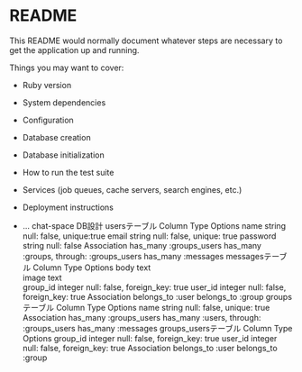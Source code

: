 # README

This README would normally document whatever steps are necessary to get the
application up and running.

Things you may want to cover:

* Ruby version

* System dependencies

* Configuration

* Database creation

* Database initialization

* How to run the test suite

* Services (job queues, cache servers, search engines, etc.)

* Deployment instructions

* ...
chat-space DB設計
usersテーブル
Column	Type	Options
name	string	null: false, unique:true
email	string	null: false, unique: true
password	string	null: false
Association
has_many :groups_users
has_many :groups, through: :groups_users
has_many :messages
messagesテーブル
Column	Type	Options
body	text	
image	text	
group_id	integer	null: false, foreign_key: true
user_id	integer	null: false, foreign_key: true
Association
belongs_to :user
belongs_to :group
groupsテーブル
Column	Type	Options
name	string	null: false, unique: true
Association
has_many :groups_users
has_many :users, through: :groups_users
has_many :messages
groups_usersテーブル
Column	Type	Options
group_id	integer	null: false, foreign_key: true
user_id	integer	null: false, foreign_key: true
Association
belongs_to :user
belongs_to :group
